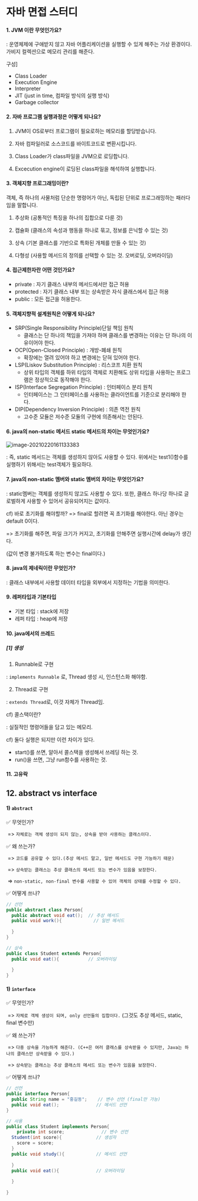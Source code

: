 # 자바 면접 스터디



#### 1. JVM 이란 무엇인가요?

: 운영체제에 구애받지 않고 자바 어플리케이션을 실행할 수 있게 해주는 가상 환경이다. 가비지 컬렉션으로 메모리 관리를 해준다. 

구성]

- Class Loader
- Execution Engine
- Interpreter
- JIT (just in time, 컴파일 방식의 실행 방식)
- Garbage collector



#### 2. 자바 프로그램 실행과정은 어떻게 되나요?

1) JVM이 OS로부터 프로그램이 필요로하는 메모리를 할당받습니다.

2) 자바 컴파일러로 소스코드를 바이트코드로 변환시킵니다.

3) Class Loader가 class파일을 JVM으로 로딩합니다.

4) Excecution engine이 로딩된 class파일을 해석하여 실행합니다.



#### 3. 객체지향 프로그래밍이란?

객체, 즉 하나의 사물처럼 단순한 명령어가 아닌, 독립된 단위로 프로그래밍하는 패러다임을 말합니다.

1) 추상화 (공통적인 특징을 하나의 집합으로 다룬 것)

2) 캡슐화 (클래스의 속성과 행동을 하나로 묶고, 정보를 은닉할 수 있는 것)

3) 상속 (기본 클래스를 기반으로 특화된 개체를 만들 수 있는 것)

4) 다형성 (사용할 메서드의 정의를 선택할 수 있는 것. 오버로딩, 오버라이딩)



#### 4. 접근제한자란 어떤 것인가요?

- private : 자기 클래스 내부의 메서드에서만 접근 허용
- protected : 자기 클래스 내부 또는 상속받은 자식 클래스에서 접근 허용
- public : 모든 접근을 허용한다.



#### 5. 객체지향적 설계원칙은 어떻게 되나요?

- SRP(Single Responsibility Principle)단일 책임 원칙
  - 클래스는 단 하나의 책임을 가져야 하며 클래스를 변경하는 이유는 단 하나의 이유이어야 한다.
- OCP(Open-Closed Principle) : 개방-폐쇄 원칙
  - 확장에는 열려 있어야 하고 변경에는 닫혀 있어야 한다.
- LSP(Liskov Substitution Principle) : 리스코프 치환 원칙
  - 상위 타입의 객체를 하위 타입의 객체로 치환해도 상위 타입을 사용하는 프로그램은 정상적으로 동작해야 한다.
- ISP(Interface Segregation Principle) : 인터페이스 분리 원칙
  - 인터페이스는 그 인터페이스를 사용하는 클라이언트를 기준으로 분리해야 한다.
- DIP(Dependency Inversion Principle) : 의존 역전 원칙
  - 고수준 모듈은 저수준 모듈의 구현에 의존해서는 안된다.





#### 6. java의 non-static 메서드 static 메서드의 차이는 무엇인가요?

![image-20210220161133383](C:\Users\KTDS\AppData\Roaming\Typora\typora-user-images\image-20210220161133383.png)

: 즉, static 메서드는 객체를 생성하지 않아도 사용할 수 있다. 위에서는 test1()함수를 실행하기 위해서는 test객체가 필요하다.



#### 7. java의 non-static 멤버와 static 멤버의 차이는 무엇인가요? 

: static멤버는 객체를 생성하지 않고도 사용할 수 있다. 또한, 클래스 하나당 하나로 글로벌하게 사용할 수 있어서 공유되어지는 값이다. 

cf) 바로 초기화를 해야할까? => final로 할려면 꼭 초기화를 해야한다. 아닌 경우는 default 0이다.

=> 초기화를 해주면, 파일 크기가 커지고, 초기화를 안해주면 실행시간에 delay가 생긴다.

(값이 변경 불가하도록 하는 변수는 final이다.)





#### 8. java의 제네릭이란 무엇인가?

: 클래스 내부에서 사용할 데이터 타입을 외부에서 지정하는 기법을 의미한다.





#### 9. 레퍼타입과 기본타입

- 기본 타입 : stack에 저장
- 레퍼 타입 : heap에 저장



#### 10. java에서의 쓰레드

##### [1] 생성

1) Runnable로 구현

: `implements Runnable` 로, Thread 생성 시, 인스턴스화 해야함.

2) Thread로 구현

: `extends Thread`로, 이것 자체가 Thread임.

cf) 콜스택이란?

: 실질적인 명령어들을 담고 있는 메모리.



cf) 둘다 실행은 되지만 이런 차이가 있다.

- start()를 쓰면, 알아서 콜스택을 생성해서 쓰레딩 하는 것. 
- run()을 쓰면, 그냥 run함수를 사용하는 것.

 

   



#### 11. 고유락





## 12. abstract vs interface

#### 1) `abstract` 

✅ 무엇인가?

​	=> `자체로는 객체 생성이 되지 않는, 상속을 받아 사용하는 클래스이다.`

✅ 왜 쓰는가?

​	=> `코드를 공유할 수 있다.(추상 메서드 말고, 일반 메서드도 구현 가능하기 때문) `

​	=> `상속받는 클래스는 추상 클래스의 메서드 또는 변수가 있음을 보장한다.` 

​	=> `non-static, non-final 변수를 사용할 수 있어 객체의 상태를 수정할 수 있다.`

✅ 어떻게 쓰나?

```java
// 선언
public abstract class Person{
  public abstract void eat();  // 추상 메서드
  public void work(){	         // 일반 메서드
    
  }
}

// 상속
public class Student extends Person{
  public void eat(){           // 오버라이딩
    
  }
}
```



#### 1) `interface` 

✅ 무엇인가? 

​	=> `자체로 객체 생성이 되며, only 선언들의 집합이다.` (그것도 추상 메서드, static, final 변수만)

✅ 왜 쓰는가?

​	=> `다중 상속을 가능하게 해준다. (C++은 여러 클래스를 상속받을 수 있지만, Java는 하나의 클래스만 상속받을 수 있다.)`

​	=> `상속받는 클래스는 추상 클래스의 메서드 또는 변수가 있음을 보장한다.`

✅ 어떻게 쓰나?

```java
// 선언
public interface Person{
  public String name = "홍길동";    // 변수 선언 (final만 가능)
  public void eat();              // 메서드 선언
}

// 사용
public class Student implements Person{
	private int score;              // 변수 선언
  Student(int score){             // 생성자
    score = score;
  }                     
  public void study(){            // 메서드 선언
    
  }
  public void eat(){              // 오버라이딩
    
  }
  
}
```









